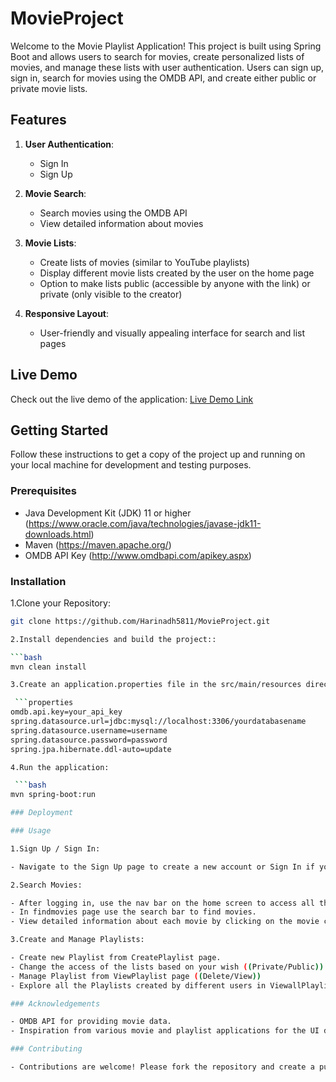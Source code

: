 # MovieProject

Welcome to the Movie Playlist Application! This project is built using Spring Boot and allows users to search for movies, create personalized lists of movies, and manage these lists with user authentication. Users can sign up, sign in, search for movies using the OMDB API, and create either public or private movie lists.

## Features

1. **User Authentication**:
   - Sign In
   - Sign Up

2. **Movie Search**:
   - Search movies using the OMDB API
   - View detailed information about movies

3. **Movie Lists**:
   - Create lists of movies (similar to YouTube playlists)
   - Display different movie lists created by the user on the home page
   - Option to make lists public (accessible by anyone with the link) or private (only visible to the creator)

4. **Responsive Layout**:
   - User-friendly and visually appealing interface for search and list pages

## Live Demo

Check out the live demo of the application: [Live Demo Link](#)


## Getting Started

Follow these instructions to get a copy of the project up and running on your local machine for development and testing purposes.

### Prerequisites

- Java Development Kit (JDK) 11 or higher (https://www.oracle.com/java/technologies/javase-jdk11-downloads.html)
- Maven (https://maven.apache.org/)
- OMDB API Key (http://www.omdbapi.com/apikey.aspx)

### Installation

1.Clone your Repository:

   ```bash
   git clone https://github.com/Harinadh5811/MovieProject.git

2.Install dependencies and build the project::

   ```bash
   mvn clean install

3.Create an application.properties file in the src/main/resources directory and add your OMDB API key:

    ```properties
   omdb.api.key=your_api_key
   spring.datasource.url=jdbc:mysql://localhost:3306/yourdatabasename
   spring.datasource.username=username
   spring.datasource.password=password
   spring.jpa.hibernate.ddl-auto=update

4.Run the application:

    ```bash
   mvn spring-boot:run

### Deployment

### Usage

1.Sign Up / Sign In:

   - Navigate to the Sign Up page to create a new account or Sign In if you already have an account.

2.Search Movies:

   - After logging in, use the nav bar on the home screen to access all the pages.
   - In findmovies page use the search bar to find movies.
   - View detailed information about each movie by clicking on the movie card.

3.Create and Manage Playlists:

   - Create new Playlist from CreatePlaylist page.
   - Change the access of the lists based on your wish ((Private/Public))
   - Manage Playlist from ViewPlaylist page ((Delete/View))
   - Explore all the Playlists created by different users in ViewallPlaylist page.

### Acknowledgements

   - OMDB API for providing movie data.
   - Inspiration from various movie and playlist applications for the UI design.

### Contributing

   - Contributions are welcome! Please fork the repository and create a pull request with your changes.

   
